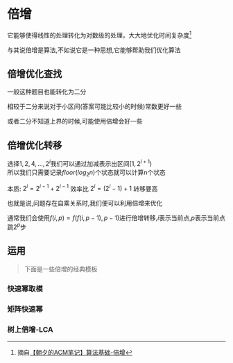 # 倍增
它能够使得线性的处理转化为对数级的处理，大大地优化时间复杂度[^1]



与其说倍增是算法,不如说它是一种思想,它能够帮助我们优化算法



## 倍增优化查找

一般这种题目也能转化为二分

相较于二分来说对于小区间(答案可能比较小的时候)常数更好一些

或者二分不知道上界的时候,可能使用倍增会好一些

## 倍增优化转移
选择$1,2,4,...,2^i$我们可以通过加减表示出区间$[1,2^{i+1})$  
所以我们只需要记录$floor(log_2n)$个状态就可以计算n个状态

本质: $2^i=2^{i-1}+2^{i-1}$ 效率比 $2^i=(2^i-1)+1$ 转移要高

也就是说,问题存在自乘关系时,我们便可以利用倍增来优化

通常我们会使用$f(i,p)=f(f(i,p-1),p-1)$进行倍增转移,$i$表示当前点,$p$表示当前点跳$2^p$步

## 运用
> 下面是一些倍增的经典模板

### 快速幂取模

### 矩阵快速幂

### 树上倍增-LCA










[^1]: 摘自[【朝夕的ACM笔记】算法基础-倍增](https://zhuanlan.zhihu.com/p/122413160)